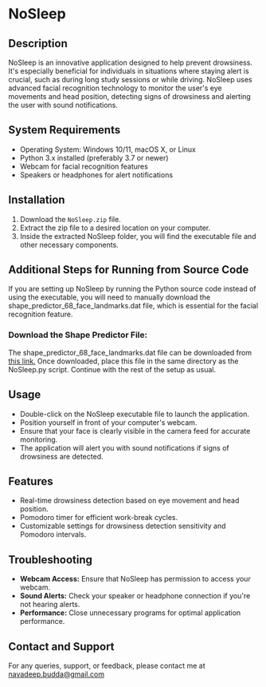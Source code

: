# NoSleep

## Description
NoSleep is an innovative application designed to help prevent drowsiness. It's especially beneficial for individuals in situations where staying alert is crucial, such as during long study sessions or while driving. NoSleep uses advanced facial recognition technology to monitor the user's eye movements and head position, detecting signs of drowsiness and alerting the user with sound notifications.

## System Requirements
- Operating System: Windows 10/11, macOS X, or Linux
- Python 3.x installed (preferably 3.7 or newer)
- Webcam for facial recognition features
- Speakers or headphones for alert notifications

## Installation
1. Download the `NoSleep.zip` file.
2. Extract the zip file to a desired location on your computer.
3. Inside the extracted NoSleep folder, you will find the executable file and other necessary components.

## Additional Steps for Running from Source Code
If you are setting up NoSleep by running the Python source code instead of using the executable, you will need to manually download the shape_predictor_68_face_landmarks.dat file, which is essential for the facial recognition feature.

### Download the Shape Predictor File:
The shape_predictor_68_face_landmarks.dat file can be downloaded from [this link.](https://github.com/italojs/facial-landmarks-recognition/blob/master/shape_predictor_68_face_landmarks.dat)
Once downloaded, place this file in the same directory as the NoSleep.py script.
Continue with the rest of the setup as usual.

## Usage
- Double-click on the NoSleep executable file to launch the application.
- Position yourself in front of your computer's webcam.
- Ensure that your face is clearly visible in the camera feed for accurate monitoring.
- The application will alert you with sound notifications if signs of drowsiness are detected.

## Features
- Real-time drowsiness detection based on eye movement and head position.
- Pomodoro timer for efficient work-break cycles.
- Customizable settings for drowsiness detection sensitivity and Pomodoro intervals.

## Troubleshooting
- **Webcam Access:** Ensure that NoSleep has permission to access your webcam.
- **Sound Alerts:** Check your speaker or headphone connection if you're not hearing alerts.
- **Performance:** Close unnecessary programs for optimal application performance.

## Contact and Support
For any queries, support, or feedback, please contact me at navadeep.budda@gmail.com
